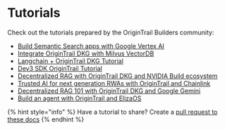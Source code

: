 # Tutorials

Check out the tutorials prepared by the OriginTrail Builders community:

* [Build Semantic Search apps with Google Vertex AI](https://github.com/OriginTrail/ChatDKG/tree/main/examples/google-vertex-ai)
* [Integrate OriginTrail DKG with Milvus VectorDB](https://github.com/OriginTrail/ChatDKG/tree/main/examples/milvus)
* [Langchain + OriginTrail DKG Tutorial](https://github.com/OriginTrail/ChatDKG/tree/main/examples/langchain)
* [Dev3 SDK OriginTrail Tutorial](https://dev3.sh/web3/dev3xorigintraildkg/)&#x20;
* [Decentralized RAG with OriginTrail DKG and NVIDIA Build ecosystem](https://origintrail.io/blog/decentralized-rag-with-origintrail-dkg-and-nvidia-build-ecosystem)
* [Trusted AI for next generation RWAs with OriginTrail and Chainlink](https://origintrail.io/blog/trusted-ai-for-next-generation-rwas-with-origintrail-and-chainlink)
* [Decentralized RAG 101 with OriginTrail DKG and Google Gemini](https://origintrail.io/blog/decentralized-rag-101-with-origintrail-dkg-and-google-gemini)
* [Build an agent with OriginTrail and ElizaOS](https://www.youtube.com/watch?v=w3-_WBH3uSQ)



{% hint style="info" %}
Have a tutorial to share? Create a [pull request to these docs](https://github.com/OriginTrail/dkg-docs)
{% endhint %}

